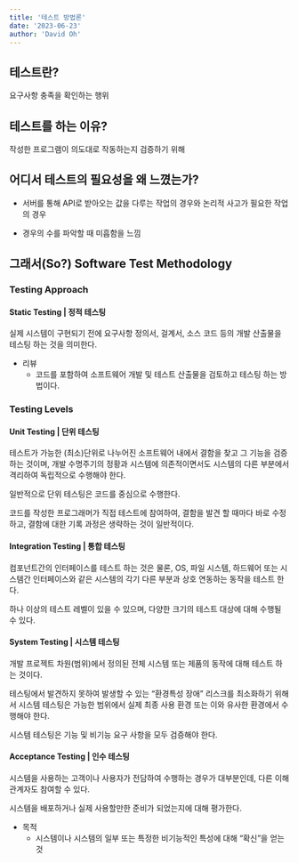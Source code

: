 ```yaml
---
title: '테스트 방법론'
date: '2023-06-23'
author: 'David Oh'
---
```


## 테스트란?

요구사항 충족을 확인하는 행위

## 테스트를 하는 이유?

작성한 프로그램이 의도대로 작동하는지 검증하기 위해

## 어디서 테스트의 필요성을 왜 느꼈는가?

- 서버를 통해 API로 받아오는 값을 다루는 작업의 경우와 논리적 사고가 필요한 작업의 경우

- 경우의 수를 파악할 때 미흡함을 느낌

## 그래서(So?) Software Test Methodology

### Testing Approach

#### Static Testing | 정적 테스팅

실제 시스템이 구현되기 전에 요구사항 정의서, 걸계서, 소스 코드 등의 개발 산출물을 테스팅 하는 것을 의미한다.

- 리뷰
  - 코드를 포함하여 소프트웨어 개발 및 테스트 산출물을 검토하고 테스팅 하는 방법이다.

### Testing Levels

#### Unit Testing | 단위 테스팅

테스트가 가능한 (최소)단위로 나누어진 소프트웨어 내에서 결함을 찾고 그 기능을 검증하는 것이며, 개발 수명주기의 정황과 시스템에 의존적이면서도 시스템의 다른 부분에서 격리하여 독립적으로 수행해야 한다.

일반적으로 단위 테스팅은 코드를 중심으로 수행한다.

코드를 작성한 프로그래머가 직접 테스트에 참여하여, 결함을 발견 할 때마다 바로 수정하고, 결함에 대한 기록 과정은 생략하는 것이 일반적이다.

#### Integration Testing | 통합 테스팅

컴포넌트간의 인터페이스를 테스트 하는 것은 물론, OS, 파일 시스템, 하드웨어 또는 시스템간 인터페이스와 같은 시스템의 각기 다른 부분과 상호 연동하는 동작을 테스트 한다.

하나 이상의 테스트 레벨이 있을 수 있으며, 다양한 크기의 테스트 대상에 대해 수행될 수 있다.

#### System Testing | 시스템 테스팅

개발 프로젝트 차원(범위)에서 정의된 전체 시스템 또는 제품의 동작에 대해 테스트 하는 것이다.

테스팅에서 발견하지 못하여 발생할 수 있는 “환경특성 장애” 리스크를 최소화하기 위해서 시스템 테스팅은 가능한 범위에서 실제 최종 사용 환경 또는 이와 유사한 환경에서 수행해야 한다.

시스템 테스팅은 기능 및 비기능 요구 사항을 모두 검증해야 한다.

#### Acceptance Testing | 인수 테스팅

시스템을 사용하는 고객이나 사용자가 전담하여 수행하는 경우가 대부분인데, 다른 이해관계자도 참여할 수 있다.

시스템을 배포하거나 실제 사용할만한 준비가 되었는지에 대해 평가한다.

- 목적
  - 시스템이나 시스템의 일부 또는 특정한 비기능적인 특성에 대해 “확신”을 얻는 것
